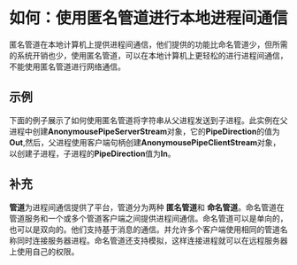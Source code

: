 # 如何：使用匿名管道进行本地进程间通信

匿名管道在本地计算机上提供进程间通信，他们提供的功能比命名管道少，但所需的系统开销也少，使用匿名管道，可以在本地计算机上更轻松的进行进程间通信，不能使用匿名管道进行网络通信。

## 示例

下面的例子展示了如何使用匿名管道将字符串从父进程发送到子进程。此实例在父进程中创建**AnonymousePipeServerStream**对象，它的**PipeDirection**的值为**Out**,然后，父进程使用客户端句柄创建**AnonymousePipeClientStream**对象，以创建子进程，子进程的**PipeDirection**值为**In**。


## 补充

**管道**为进程间通信提供了平台，管道分为两种 **匿名管道**和 **命名管道**。命名管道在管道服务和一个或多个管道客户端之间提供进程间通信。命名管道可以是单向的，也可以是双向的。他们支持基于消息的通信。并允许多个客户端使用相同的管道名称同时连接服务器进程。命名管道还支持模拟，这样连接进程就可以在远程服务器上使用自己的权限。
